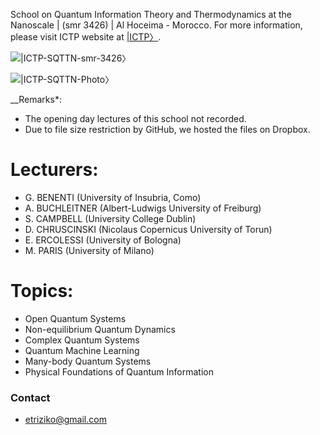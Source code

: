 School on Quantum Information Theory and Thermodynamics at the Nanoscale | (smr 3426) | Al Hoceima - Morocco. For more information, please visit ICTP website at [|ICTP〉](http://indico.ictp.it/event/9023/). 


![|ICTP-SQTTN-smr-3426〉](https://raw.githubusercontent.com/etriZiko/ICTP-SQTTN-smr-3426/master/SQITTN.png) 



![|ICTP-SQTTN-Photo〉](https://raw.githubusercontent.com/etriZiko/ICTP-SQITTN-smr-3426/master/SchoolPhoto.JPG)



__Remarks*:

- The opening day lectures of this school not recorded.
- Due to file size restriction by GitHub, we hosted the files on Dropbox.


# Lecturers:
- G. BENENTI (University of Insubria, Como)
- A. BUCHLEITNER (Albert-Ludwigs University of Freiburg)
- S. CAMPBELL (University College Dublin)
- D. CHRUSCINSKI (Nicolaus Copernicus University of Torun)
- E. ERCOLESSI (University of Bologna)
- M. PARIS (University of Milano)

# Topics:
- Open Quantum Systems
- Non-equilibrium Quantum Dynamics
- Complex Quantum Systems
- Quantum Machine Learning
- Many-body Quantum Systems
- Physical Foundations of Quantum Information


### Contact
- etriziko@gmail.com

